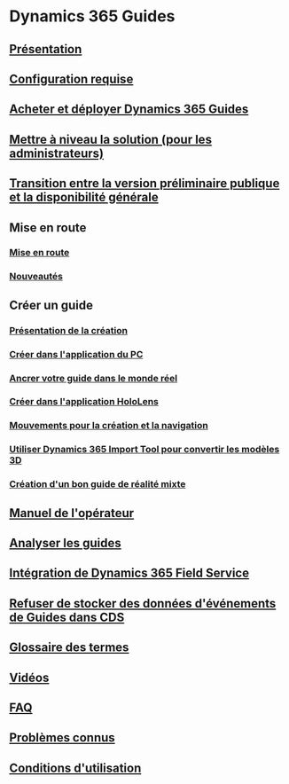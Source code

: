# Dynamics 365 Guides
## [Présentation](index.md)
## [Configuration requise](requirements.md)
## [Acheter et déployer Dynamics 365 Guides](setup.md)
## [Mettre à niveau la solution (pour les administrateurs)](upgrade.md)
## [Transition entre la version préliminaire publique et la disponibilité générale](public-preview-transition.md)
## Mise en route
### [Mise en route](get-started.md)
### [Nouveautés](new.md)
## Créer un guide
### [Présentation de la création](authoring-overview.md)
### [Créer dans l'application du PC](pc-authoring.md)
### [Ancrer votre guide dans le monde réel](anchor.md)
### [Créer dans l'application HoloLens](hololens-authoring.md)
### [Mouvements pour la création et la navigation](authoring-gestures.md)
### [Utiliser Dynamics 365 Import Tool pour convertir les modèles 3D](import-tool.md)
### [Création d'un bon guide de réalité mixte](great-guide.md)
## [Manuel de l'opérateur](operator-guide.md)
## [Analyser les guides](analytics-guide.md)
## [Intégration de Dynamics 365 Field Service](field-service.md)
## [Refuser de stocker des données d'événements de Guides dans CDS](data-opt-out.md)
## [Glossaire des termes](glossary.md)
## [Vidéos](videos.md)
## [FAQ](faq.md)
## [Problèmes connus](known-issues.md)
## [Conditions d'utilisation](../legal/guides-service-terms.md)


